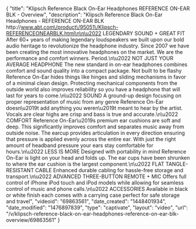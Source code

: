 {
    "title": "Klipsch Reference Black On-Ear Headphones REFERENCE ON-EAR BLK - Overview",
    "description": "Klipsch Reference Black On-Ear Headphones - REFERENCE ON-EAR BLK http:\/\/www.abt.com\/product\/95051\/Klipsch-REFERENCEONEARBLK.html\n\n\u2022 LEGENDARY SOUND + GREAT FIT After 60+ years of making legendary loudspeakers we built upon our bold audio heritage to revolutionize the headphone industry. Since 2007 we have been creating the most innovative headphones on the market. We are the performance and comfort winners. Period.\n\u2022 NOT JUST YOUR AVERAGE HEADPHONE The new standard in on-ear headphones combines comfort and sound quality into a compact package. Not built to be flashy Reference On-Ear hides things like hinges and sliding mechanisms in favor of a minimal clean design. Protecting mechanical components from the outside world also improves reliability so you have a headphone that will last for years to come.\n\u2022 SOUND A ground-up design focusing on proper representation of music from any genre Reference On-Ear doesn\u2019t add anything you weren\u2019t meant to hear by the artist. Vocals are clear highs are crisp and bass is true and accurate.\n\u2022 COMFORT Reference On-Ear\u2019s premium ear cushions are soft and deep. This significantly improves comfort and separates music away from outside noise. The earcup provides articulation in every direction ensuring that pressure is applied evenly across the entire ear. With just the right amount of headband pressure your ears stay comfortable for hours.\n\u2022 LESS IS MORE Designed with portability in mind Reference On-Ear is light on your head and folds up. The ear cups have been shrunken to where the ear cushion is the largest component.\n\u2022 FLAT TANGLE-RESISTANT CABLE Enhanced durable cabling for hassle-free storage and transport.\n\u2022 ADVANCED THREE-BUTTON REMOTE + MIC Offers full control of iPhone iPod touch and iPod models while allowing for seamless control of music and phone calls.\n\u2022 ACCESSORIES Available in black or white finish each comes with a carrying case perfect for safe storage and travel",
    "videoid": "69863561",
    "date_created": "1448401934",
    "date_modified": "1476897839",
    "type": "captivate",
    "layout": "video",
    "url": "\/v\/klipsch-reference-black-on-ear-headphones-reference-on-ear-blk-overview\/69863561"
}